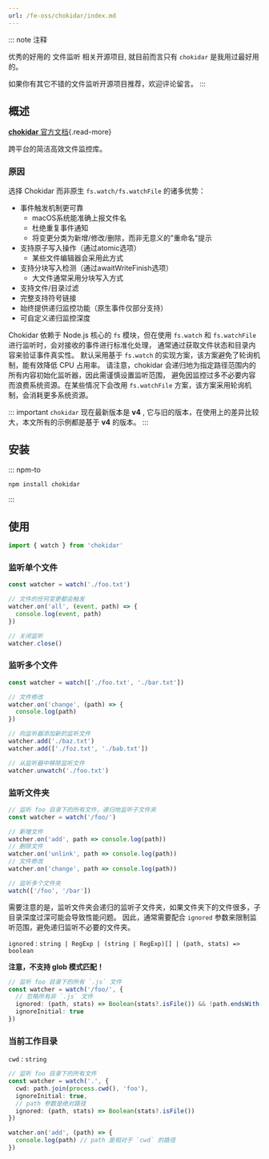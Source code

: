 ```yaml
---
url: /fe-oss/chokidar/index.md
---
```

::: note 注释

优秀的好用的 文件监听 相关开源项目, 就目前而言只有 `chokidar` 是我用过最好用的。

如果你有其它不错的文件监听开源项目推荐，欢迎评论留言。
:::

## 概述

[**chokidar** 官方文档](https://github.com/paulmillr/chokidar){.read-more}

跨平台的简洁高效文件监控库。

### 原因

选择 Chokidar 而非原生 `fs.watch/fs.watchFile` 的诸多优势：

* 事件触发机制更可靠
  * macOS系统能准确上报文件名
  * 杜绝重复事件通知
  * 将变更分类为新增/修改/删除，而非无意义的"重命名"提示
* 支持原子写入操作（通过atomic选项）
  * 某些文件编辑器会采用此方式
* 支持分块写入检测（通过awaitWriteFinish选项）
  * 大文件通常采用分块写入方式
* 支持文件/目录过滤
* 完整支持符号链接
* 始终提供递归监控功能（原生事件仅部分支持）
* 可自定义递归监控深度

Chokidar 依赖于 Node.js 核心的 `fs` 模块，但在使用 `fs.watch` 和 `fs.watchFile` 进行监听时，会对接收的事件进行标准化处理，
通常通过获取文件状态和目录内容来验证事件真实性。
默认采用基于 `fs.watch` 的实现方案，该方案避免了轮询机制，能有效降低 CPU 占用率。
请注意，chokidar 会递归地为指定路径范围内的所有内容初始化监听器，因此需谨慎设置监听范围，
避免因监控过多不必要内容而浪费系统资源。在某些情况下会改用 `fs.watchFile` 方案，该方案采用轮询机制，会消耗更多系统资源。

::: important `chokidar` 现在最新版本是 **v4** , 它与旧的版本，在使用上的差异比较大，本文所有的示例都是基于 **v4** 的版本。
:::

## 安装

::: npm-to

```sh
npm install chokidar
```

:::

## 使用

```ts
import { watch } from 'chokidar'
```

### 监听单个文件

```ts
const watcher = watch('./foo.txt')

// 文件的任何变更都会触发
watcher.on('all', (event, path) => {
  console.log(event, path)
})

// 关闭监听
watcher.close()
```

### 监听多个文件

```ts
const watcher = watch(['./foo.txt', './bar.txt'])

// 文件修改
watcher.on('change', (path) => {
  console.log(path)
})

// 向监听器添加新的监听文件
watcher.add('./baz.txt')
watcher.add(['./foz.txt', './bab.txt'])

// 从监听器中移除监听文件
watcher.unwatch('./foo.txt')
```

### 监听文件夹

```ts
// 监听 foo 目录下的所有文件，递归地监听子文件夹
const watcher = watch('/foo/')

// 新增文件
watcher.on('add', path => console.log(path))
// 删除文件
watcher.on('unlink', path => console.log(path))
// 文件修改
watcher.on('change', path => console.log(path))

// 监听多个文件夹
watch(['/foo', '/bar'])
```

需要注意的是，监听文件夹会递归的监听子文件夹，如果文件夹下的文件很多，子目录深度过深可能会导致性能问题。
因此，通常需要配合 `ignored` 参数来限制监听范围，避免递归监听不必要的文件夹。

`ignored` : `string | RegExp | (string | RegExp)[] | (path, stats) => boolean`

**注意，不支持 glob 模式匹配！**

```ts
// 监听 foo 目录下的所有 `.js` 文件
const watcher = watch('/foo/', {
  // 忽略所有非 `.js` 文件
  ignored: (path, stats) => Boolean(stats?.isFile()) && !path.endsWith('.js'),
  ignoreInitial: true
})
```

### 当前工作目录

`cwd` : `string`

```ts
// 监听 foo 目录下的所有文件
const watcher = watch('.', {
  cwd: path.join(process.cwd(), 'foo'),
  ignoreInitial: true,
  // path 参数是绝对路径
  ignored: (path, stats) => Boolean(stats?.isFile())
})

watcher.on('add', (path) => {
  console.log(path) // path 是相对于 `cwd` 的路径
})
```
